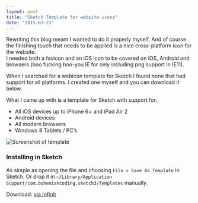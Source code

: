 ```yaml
---
layout: post
title: "Sketch Template for website icons"
date: "2015-03-23"
---
```


Rewriting this blog meant I wanted to do it properly myself. And of course the finishing touch that needs to be applied is a nice cross-platform icon for the website.  
I needed both a favicon and an iOS icon to be covered on iOS, Android and browsers (boo fucking hoo-you IE for only including png support in IE11).

When I searched for a webicon template for Sketch I found none that had support for all platforms. I created one myself and you can download it below.

What I came up with is a template for Sketch with support for:

- All iOS devices up to iPhone 6+ and iPad Air 2
- Android devices
- All modern browsers
- Windows 8 Tablets / PC’s

![Screenshot of template](https://imgur.com/5ju4BIj.png)

### Installing in Sketch

As simple as opening the file and choosing `File > Save As Template` in Sketch.
Or drop it in `~/Library/Application Support/com.bohemiancoding.sketch3/Templates` manually.

Download: [via Infinit](https://infinit.io/_/etNKdKh)
